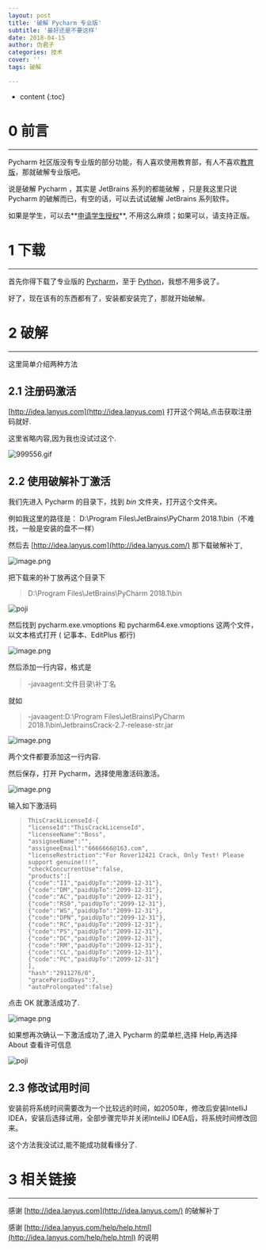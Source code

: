 ```yaml
---
layout: post
title: '破解 Pycharm 专业版'
subtitle: '最好还是不要这样'
date: 2018-04-15
author: 伪君子
categories: 技术
cover: ''
tags: 破解

---
```


* content
{:toc}


#  0  前言

***

Pycharm 社区版没有专业版的部分功能，有人喜欢使用教育部，有人不喜欢[教育版](http://mp.weixin.qq.com/s/VLA6_dnnyOzJUuXKgf_Umg)，那就破解专业版吧。

说是破解 Pycharm ，其实是 JetBrains 系列的都能破解 ，只是我这里只说 Pycharm 的破解而已，有空的话，可以去试试破解 JetBrains 系列软件。

如果是学生，可以去**[申请学生授权](https://sales.jetbrains.com/hc/zh-cn/articles/207154369-%E5%AD%A6%E7%94%9F%E6%8E%88%E6%9D%83%E7%94%B3%E8%AF%B7%E6%96%B9%E5%BC%8F)**, 不用这么麻烦；如果可以，请支持正版。

#   1  下载

***



首先你得下载了专业版的 [Pycharm](http://mp.weixin.qq.com/s/ygVuD0UOFGxtwWfbQHXDAg)，至于 [Python](http://mp.weixin.qq.com/s/cubyNsqX4Hg1Zo7CChY8Aw)，我想不用多说了。

好了，现在该有的东西都有了，安装都安装完了，那就开始破解。



#   2  破解

***



这里简单介绍两种方法

##  2.1 注册码激活

[http://idea.lanyus.com](http://idea.lanyus.com) 打开这个网站,点击获取注册码就好.

这里省略内容,因为我也没试过这个.

![999556.gif](https://upload-images.jianshu.io/upload_images/2989110-8bf551264c365e87.gif?imageMogr2/auto-orient/strip)

##  2.2  使用破解补丁激活

我们先进入 Pycharm 的目录下，找到 *bin* 文件夹，打开这个文件夹。

例如我这里的路径是：  D:\Program Files\JetBrains\PyCharm 2018.1\bin（不难找，一般是安装的盘不一样）

然后去 [http://idea.lanyus.com](http://idea.lanyus.com/) 那下载破解补丁,

![image.png](https://upload-images.jianshu.io/upload_images/2989110-7a2267ef4c8f969e.png?imageMogr2/auto-orient/strip%7CimageView2/2/w/1240)

把下载来的补丁放再这个目录下

> D:\Program Files\JetBrains\PyCharm 2018.1\bin



![poji](https://upload-images.jianshu.io/upload_images/2989110-73bc93c05efab8cb.png?imageMogr2/auto-orient/strip%7CimageView2/2/w/1240)

然后找到 pycharm.exe.vmoptions 和 pycharm64.exe.vmoptions 这两个文件，以文本格式打开 ( 记事本、EditPlus 都行)

![image.png](https://upload-images.jianshu.io/upload_images/2989110-3212239ce4af20b2.png?imageMogr2/auto-orient/strip%7CimageView2/2/w/1240)

然后添加一行内容，格式是

>-javaagent:文件目录\补丁名

就如

> -javaagent:D:\Program Files\JetBrains\PyCharm 2018.1\bin\JetbrainsCrack-2.7-release-str.jar

![image.png](https://upload-images.jianshu.io/upload_images/2989110-4541257ad0377698.png?imageMogr2/auto-orient/strip%7CimageView2/2/w/1240)

两个文件都要添加这一行内容.

然后保存，打开 Pycharm，选择使用激活码激活。

![image.png](https://upload-images.jianshu.io/upload_images/2989110-5a27fe91d62039ec.png?imageMogr2/auto-orient/strip%7CimageView2/2/w/1240)

输入如下激活码

>```
>ThisCrackLicenseId-{
>"licenseId":"ThisCrackLicenseId",
>"licenseeName":"Boss",
>"assigneeName":"",
>"assigneeEmail":"6666666@163.com",
>"licenseRestriction":"For Rover12421 Crack, Only Test! Please support genuine!!!",
>"checkConcurrentUse":false,
>"products":[
>{"code":"II","paidUpTo":"2099-12-31"},
>{"code":"DM","paidUpTo":"2099-12-31"},
>{"code":"AC","paidUpTo":"2099-12-31"},
>{"code":"RS0","paidUpTo":"2099-12-31"},
>{"code":"WS","paidUpTo":"2099-12-31"},
>{"code":"DPN","paidUpTo":"2099-12-31"},
>{"code":"RC","paidUpTo":"2099-12-31"},
>{"code":"PS","paidUpTo":"2099-12-31"},
>{"code":"DC","paidUpTo":"2099-12-31"},
>{"code":"RM","paidUpTo":"2099-12-31"},
>{"code":"CL","paidUpTo":"2099-12-31"},
>{"code":"PC","paidUpTo":"2099-12-31"}
>],
>"hash":"2911276/0",
>"gracePeriodDays":7,
>"autoProlongated":false}
>```

点击 OK 就激活成功了.

![image.png](https://upload-images.jianshu.io/upload_images/2989110-ca91a31da029f5fe.png?imageMogr2/auto-orient/strip%7CimageView2/2/w/1240)



如果想再次确认一下激活成功了,进入 Pycharm 的菜单栏,选择 Help,再选择 About 查看许可信息

![poji](https://upload-images.jianshu.io/upload_images/2989110-03144c33b0a13886.png?imageMogr2/auto-orient/strip%7CimageView2/2/w/1240)



##  2.3  修改试用时间

安装前将系统时间需要改为一个比较远的时间，如2050年，修改后安装IntelliJ IDEA，安装后选择试用，全部步骤完毕并关闭IntelliJ IDEA后，将系统时间修改回来。

这个方法我没试过,能不能成功就看缘分了.

#   3  相关链接

***

感谢  [http://idea.lanyus.com](http://idea.lanyus.com/)  的破解补丁

感谢 [http://idea.lanyus.com/help/help.html](http://idea.lanyus.com/help/help.html) 的说明